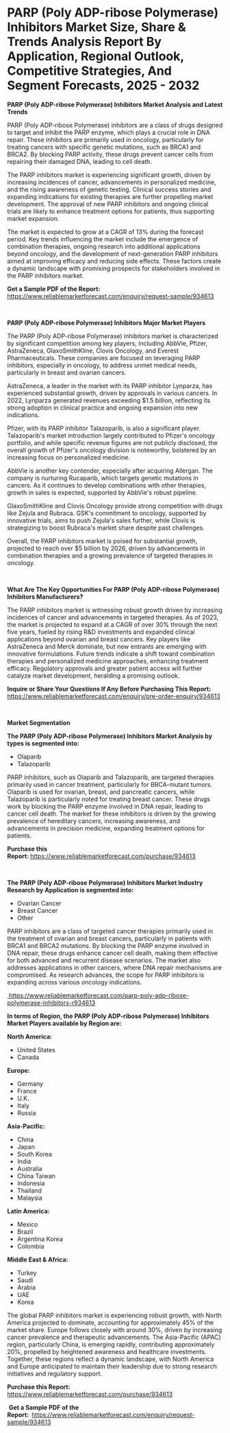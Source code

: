 <p><h1>PARP (Poly ADP-ribose Polymerase) Inhibitors Market Size, Share & Trends Analysis Report By Application, Regional Outlook, Competitive Strategies, And Segment Forecasts, 2025 - 2032</h1></p><p><strong>PARP (Poly ADP-ribose Polymerase) Inhibitors Market Analysis and Latest Trends</strong></p>
<p><p>PARP (Poly ADP-ribose Polymerase) inhibitors are a class of drugs designed to target and inhibit the PARP enzyme, which plays a crucial role in DNA repair. These inhibitors are primarily used in oncology, particularly for treating cancers with specific genetic mutations, such as BRCA1 and BRCA2. By blocking PARP activity, these drugs prevent cancer cells from repairing their damaged DNA, leading to cell death.</p><p>The PARP inhibitors market is experiencing significant growth, driven by increasing incidences of cancer, advancements in personalized medicine, and the rising awareness of genetic testing. Clinical success stories and expanding indications for existing therapies are further propelling market development. The approval of new PARP inhibitors and ongoing clinical trials are likely to enhance treatment options for patients, thus supporting market expansion.</p><p>The market is expected to grow at a CAGR of 13% during the forecast period. Key trends influencing the market include the emergence of combination therapies, ongoing research into additional applications beyond oncology, and the development of next-generation PARP inhibitors aimed at improving efficacy and reducing side effects. These factors create a dynamic landscape with promising prospects for stakeholders involved in the PARP inhibitors market.</p></p>
<p><strong>Get a Sample PDF of the Report:&nbsp;</strong> <a href="https://www.reliablemarketforecast.com/enquiry/request-sample/934613?utm_campaign=2868&utm_medium=2&utm_source=Github&utm_content=ia&utm_term=19042025&utm_id=parp-poly-adp-ribose-polymerase-inhibitors">https://www.reliablemarketforecast.com/enquiry/request-sample/934613</a></p>
<p>&nbsp;</p>
<p><strong>PARP (Poly ADP-ribose Polymerase) Inhibitors Major Market Players</strong></p>
<p><p>The PARP (Poly ADP-ribose Polymerase) inhibitors market is characterized by significant competition among key players, including AbbVie, Pfizer, AstraZeneca, GlaxoSmithKline, Clovis Oncology, and Everest Pharmaceuticals. These companies are focused on leveraging PARP inhibitors, especially in oncology, to address unmet medical needs, particularly in breast and ovarian cancers.</p><p>AstraZeneca, a leader in the market with its PARP inhibitor Lynparza, has experienced substantial growth, driven by approvals in various cancers. In 2022, Lynparza generated revenues exceeding $1.5 billion, reflecting its strong adoption in clinical practice and ongoing expansion into new indications.</p><p>Pfizer, with its PARP inhibitor Talazoparib, is also a significant player. Talazoparib's market introduction largely contributed to Pfizer's oncology portfolio, and while specific revenue figures are not publicly disclosed, the overall growth of Pfizer's oncology division is noteworthy, bolstered by an increasing focus on personalized medicine.</p><p>AbbVie is another key contender, especially after acquiring Allergan. The company is nurturing Rucaparib, which targets genetic mutations in cancers. As it continues to develop combinations with other therapies, growth in sales is expected, supported by AbbVie's robust pipeline.</p><p>GlaxoSmithKline and Clovis Oncology provide strong competition with drugs like Zejula and Rubraca. GSK's commitment to oncology, supported by innovative trials, aims to push Zejula's sales further, while Clovis is strategizing to boost Rubraca's market share despite past challenges.</p><p>Overall, the PARP inhibitors market is poised for substantial growth, projected to reach over $5 billion by 2026, driven by advancements in combination therapies and a growing prevalence of targeted therapies in oncology.</p></p>
<p>&nbsp;</p>
<p><strong>What Are The Key Opportunities For PARP (Poly ADP-ribose Polymerase) Inhibitors Manufacturers?</strong></p>
<p><p>The PARP inhibitors market is witnessing robust growth driven by increasing incidences of cancer and advancements in targeted therapies. As of 2023, the market is projected to expand at a CAGR of over 30% through the next five years, fueled by rising R&D investments and expanded clinical applications beyond ovarian and breast cancers. Key players like AstraZeneca and Merck dominate, but new entrants are emerging with innovative formulations. Future trends indicate a shift toward combination therapies and personalized medicine approaches, enhancing treatment efficacy. Regulatory approvals and greater patient access will further catalyze market development, heralding a promising outlook.</p></p>
<p><strong>Inquire or Share Your Questions If Any Before Purchasing This Report:</strong> <a href="https://www.reliablemarketforecast.com/enquiry/pre-order-enquiry/934613?utm_campaign=2868&utm_medium=2&utm_source=Github&utm_content=ia&utm_term=19042025&utm_id=parp-poly-adp-ribose-polymerase-inhibitors">https://www.reliablemarketforecast.com/enquiry/pre-order-enquiry/934613</a></p>
<p>&nbsp;</p>
<p><strong>Market Segmentation</strong></p>
<p><strong>The PARP (Poly ADP-ribose Polymerase) Inhibitors Market Analysis by types is segmented into:</strong></p>
<p><ul><li>Olaparib</li><li>Talazoparib</li></ul></p>
<p><p>PARP inhibitors, such as Olaparib and Talazoparib, are targeted therapies primarily used in cancer treatment, particularly for BRCA-mutant tumors. Olaparib is used for ovarian, breast, and pancreatic cancers, while Talazoparib is particularly noted for treating breast cancer. These drugs work by blocking the PARP enzyme involved in DNA repair, leading to cancer cell death. The market for these inhibitors is driven by the growing prevalence of hereditary cancers, increasing awareness, and advancements in precision medicine, expanding treatment options for patients.</p></p>
<p><strong>Purchase this Report:&nbsp;</strong><a href="https://www.reliablemarketforecast.com/purchase/934613?utm_campaign=2868&utm_medium=2&utm_source=Github&utm_content=ia&utm_term=19042025&utm_id=parp-poly-adp-ribose-polymerase-inhibitors">https://www.reliablemarketforecast.com/purchase/934613</a></p>
<p>&nbsp;</p>
<p><strong>The PARP (Poly ADP-ribose Polymerase) Inhibitors Market Industry Research by Application is segmented into:</strong></p>
<p><ul><li>Ovarian Cancer</li><li>Breast Cancer</li><li>Other</li></ul></p>
<p><p>PARP inhibitors are a class of targeted cancer therapies primarily used in the treatment of ovarian and breast cancers, particularly in patients with BRCA1 and BRCA2 mutations. By blocking the PARP enzyme involved in DNA repair, these drugs enhance cancer cell death, making them effective for both advanced and recurrent disease scenarios. The market also addresses applications in other cancers, where DNA repair mechanisms are compromised. As research advances, the scope for PARP inhibitors is expanding across various oncology indications.</p></p>
<p><a href="https://www.reliablemarketforecast.com/parp-poly-adp-ribose-polymerase-inhibitors-r934613?utm_campaign=2868&utm_medium=2&utm_source=Github&utm_content=ia&utm_term=19042025&utm_id=parp-poly-adp-ribose-polymerase-inhibitors">&nbsp;https://www.reliablemarketforecast.com/parp-poly-adp-ribose-polymerase-inhibitors-r934613</a></p>
<p><strong>In terms of Region, the PARP (Poly ADP-ribose Polymerase) Inhibitors Market Players available by Region are:</strong></p>
<p>
    <p> <strong> North America: </strong>
        <ul>
            <li>United States</li>
            <li>Canada</li>
        </ul>
        </p> 
    <p> <strong> Europe: </strong>
        <ul>
            <li>Germany</li>
            <li>France</li>
            <li>U.K.</li>
            <li>Italy</li>
            <li>Russia</li>
        </ul>
        </p> 
    <p> <strong> Asia-Pacific: </strong>
        <ul>
            <li>China</li>
            <li>Japan</li>
            <li>South Korea</li>
            <li>India</li>
            <li>Australia</li>
            <li>China Taiwan</li>
            <li>Indonesia</li>
            <li>Thailand</li>
            <li>Malaysia</li>
        </ul>
        </p> 
    <p> <strong> Latin America: </strong>
        <ul>
            <li>Mexico</li>
            <li>Brazil</li>
            <li>Argentina Korea</li>
            <li>Colombia</li>
        </ul>
        </p> 
    <p> <strong> Middle East & Africa: </strong>
        <ul>
            <li>Turkey</li>
            <li>Saudi</li>
            <li>Arabia</li>
            <li>UAE</li>
            <li>Korea</li>
        </ul>
    </p>
    </p>
<p><p>The global PARP inhibitors market is experiencing robust growth, with North America projected to dominate, accounting for approximately 45% of the market share. Europe follows closely with around 30%, driven by increasing cancer prevalence and therapeutic advancements. The Asia-Pacific (APAC) region, particularly China, is emerging rapidly, contributing approximately 20%, propelled by heightened awareness and healthcare investments. Together, these regions reflect a dynamic landscape, with North America and Europe anticipated to maintain their leadership due to strong research initiatives and regulatory support.</p></p>
<p><strong>Purchase this Report: </strong><a href="https://www.reliablemarketforecast.com/purchase/934613?utm_campaign=2868&utm_medium=2&utm_source=Github&utm_content=ia&utm_term=19042025&utm_id=parp-poly-adp-ribose-polymerase-inhibitors">https://www.reliablemarketforecast.com/purchase/934613</a></p>
<p>&nbsp;<strong>Get a Sample PDF of the Report:&nbsp;&nbsp;</strong><a href="https://www.reliablemarketforecast.com/enquiry/request-sample/934613?utm_campaign=2868&utm_medium=2&utm_source=Github&utm_content=ia&utm_term=19042025&utm_id=parp-poly-adp-ribose-polymerase-inhibitors">https://www.reliablemarketforecast.com/enquiry/request-sample/934613</a></p>
<p><strong></strong></p>
<p><p></p><p></p><p></p></p>
